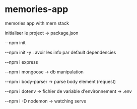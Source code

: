 # memories-app
memories app with mern stack 

initialiser le project -> package.json

--npm init 

--npm init -y : avoir les info par default dependencies 

--npm i express 

--npm i mongoose -> db manipulation 

--npm i body-parser -> parse body element (request)

--npm i dotenv -> fichier de variable d'environnement -> .env 

--npm i -D nodemon -> watching serve 

